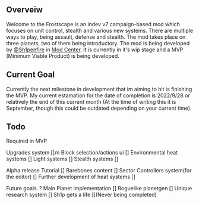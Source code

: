 ## Overveiw
Welcome to the Frostscape is an indev v7 campaign-based mod which focuses on unit control, stealth and various new systems. There are multiple ways to play, being assault, defense and stealth. The mod takes place on three planets, two of them being introductory. The mod is being developed by [@Sh1penfire](https://github.com/Sh1penfire) in [Mod Center](https://discord.gg/XrFhAZys7T). It is currently in it's wip stage and a MVP (Minimum Viable Product) is being developed.

## Current Goal
Currently the next milestone in development that im aiming to hit is finishing the MVP. My current estamation for the date of completion is 2022/9/28 or relatively the end of this current month (At the time of writing this it is September, though this could be outdated depending on your current time).

## Todo

Required in MVP

Upgrades system []/n
Block selection/actions ui []
Environmental heat systems []
Light systems []
Stealth systems []

Alpha release
Tutorial []
Barebones content []
Sector Controllers system(for the editor) []
Further development of heat systems []

Future goals..?
Main Planet implementation []
Roguelike planetgen []
Unique research system []
Sh1p gets a life [](Never being completed)
